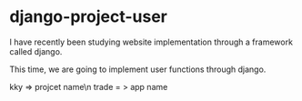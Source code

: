 # django-project-user

I have recently been studying website implementation through a framework called django.

This time, we are going to implement user functions through django.

kky => projcet name\n
trade = > app name
